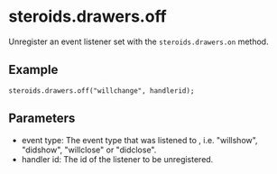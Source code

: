 steroids.drawers.off
====================

Unregister an event listener set with the `steroids.drawers.on` method. 

## Example
    
    steroids.drawers.off("willchange", handlerid);

## Parameters

- event type: The event type that was listened to , i.e. "willshow", "didshow", "willclose" or "didclose".
- handler id: The id of the listener to be unregistered.